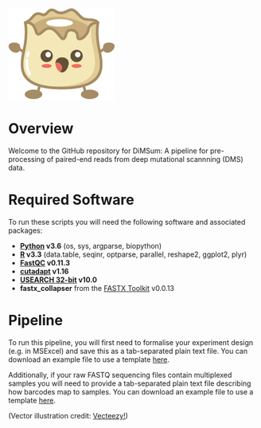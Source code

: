 <p align="left">
  <img src="./Dumpling.png">
</p>

# Overview

Welcome to the GitHub repository for DiMSum: A pipeline for pre-processing of paired-end reads from deep mutational scannning (DMS) data.

# Required Software

To run these scripts you will need the following software and associated packages:

* **[Python](https://www.python.org/downloads/) v3.6** (os, sys, argparse, biopython)
* **[R](https://www.r-project.org/) v3.3** (data.table, seqinr, optparse, parallel, reshape2, ggplot2, plyr)
* **[FastQC](https://www.bioinformatics.babraham.ac.uk/projects/fastqc/) v0.11.3**
* **[cutadapt](https://cutadapt.readthedocs.io/en/stable/) v1.16**
* **[USEARCH 32-bit](https://drive5.com/usearch/download.html) v10.0**
* **fastx_collapser** from the [FASTX Toolkit](http://hannonlab.cshl.edu/fastx_toolkit/download.html) v0.0.13

# Pipeline

To run this pipeline, you will first need to formalise your experiment design (e.g. in MSExcel) and save this as a tab-separated plain text file. You can download an example file to use a template [here](./example_experimentDesign.txt).

Additionally, if your raw FASTQ sequencing files contain multiplexed samples you will need to provide a tab-separated plain text file describing how barcodes map to samples. You can download an example file to use a template [here](./example_barcodeDesign.txt).

(Vector illustration credit: <a href="https://www.vecteezy.com">Vecteezy!</a>)
